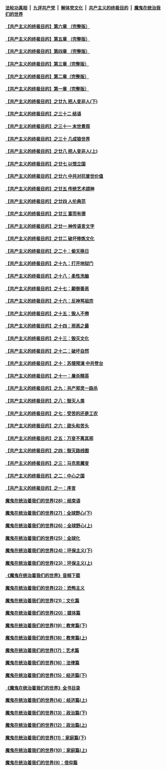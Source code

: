 ####  [法轮功真相](../../../../basic/blob/master/README.md?t=07092102) &nbsp;|&nbsp; [九评共产党](../../../../9ping.md/blob/master/README.md?t=07092102) &nbsp;|&nbsp; [解体党文化](../../../../jtdwh.md/blob/master/README.md?t=07092102)  &nbsp;|&nbsp; [共产主义的终极目的](../../../../gczydzjmd.md/blob/master/README.md?t=07092102) &nbsp;|&nbsp; [魔鬼在统治我们的世界](../../../../mgztzwmdsj.md/blob/master/README.md?t=07092102) 

#### [【共产主义的终极目的】第六章 （完整版）](../pages/nsc422/n11428913.md?t=07092102) 

#### [【共产主义的终极目的】第五章 （完整版）](../pages/nsc422/n11428912.md?t=07092102) 

#### [【共产主义的终极目的】第四章 （完整版）](../pages/nsc422/n11428907.md?t=07092102) 

#### [【共产主义的终极目的】第三章（完整版）](../pages/nsc422/n11428848.md?t=07092102) 

#### [【共产主义的终极目的】第二章（完整版）](../pages/nsc422/n11428831.md?t=07092102) 

#### [【共产主义的终极目的】第一章（完整版）](../pages/nsc422/n11417651.md?t=07092102) 

#### [【共产主义的终极目的】之廿九 把人变非人(下)](../pages/nsc422/n11344140.md?t=07092102) 

#### [【共产主义的终极目的】之三十二 结语](../pages/nsc422/n11360535.md?t=07092102) 

#### [【共产主义的终极目的】之三十一 末世景观](../pages/nsc422/n11351129.md?t=07092102) 

#### [【共产主义的终极目的】之三十 几成狼世界](../pages/nsc422/n11348280.md?t=07092102) 

#### [【共产主义的终极目的】之廿八 把人变非人(上)](../pages/nsc422/n11340492.md?t=07092102) 

#### [【共产主义的终极目的】之廿七 以恨立国](../pages/nsc422/n11336944.md?t=07092102) 

#### [【共产主义的终极目的】之廿六 中共对抗普世价值](../pages/nsc422/n11324785.md?t=07092102) 

#### [【共产主义的终极目的】之廿五 传统艺术颂神](../pages/nsc422/n11296396.md?t=07092102) 

#### [【共产主义的终极目的】之廿四 人伦典范](../pages/nsc422/n11296397.md?t=07092102) 

#### [【共产主义的终极目的】之廿三 富而有德](../pages/nsc422/n11283598.md?t=07092102) 

#### [【共产主义的终极目的】之廿一 神传语言文字](../pages/nsc422/n11263265.md?t=07092102) 

#### [【共产主义的终极目的】之廿二 破坏修炼文化](../pages/nsc422/n11245728.md?t=07092102) 

#### [【共产主义的终极目的】之二十：偷天换日](../pages/nsc422/n11238846.md?t=07092102) 

#### [【共产主义的终极目的】之十九：打开地狱门](../pages/nsc422/n11206376.md?t=07092102) 

#### [【共产主义的终极目的】之十八：柔性洗脑](../pages/nsc422/n11199994.md?t=07092102) 

#### [【共产主义的终极目的】之十七：颠倒善恶](../pages/nsc422/n11179782.md?t=07092102) 

#### [【共产主义的终极目的】之十六：反神骂祖宗](../pages/nsc422/n11166798.md?t=07092102) 

#### [【共产主义的终极目的】之十五：毁人不倦](../pages/nsc422/n11166792.md?t=07092102) 

#### [【共产主义的终极目的】之十四：邪恶之最](../pages/nsc422/n11150249.md?t=07092102) 

#### [【共产主义的终极目的】之十三：毁灭文化](../pages/nsc422/n11135227.md?t=07092102) 

#### [【共产主义的终极目的】之十二：破坏自然](../pages/nsc422/n11135214.md?t=07092102) 

#### [【共产主义的终极目的】之十：苏俄预演 中共登台](../pages/nsc422/n11118424.md?t=07092102) 

#### [【共产主义的终极目的】之十一：屠杀精英](../pages/nsc422/n11118442.md?t=07092102) 

#### [【共产主义的终极目的】之九：共产邪灵一路杀](../pages/nsc422/n11114139.md?t=07092102) 

#### [【共产主义的终极目的】之八：毁灭人类](../pages/nsc422/n11108503.md?t=07092102) 

#### [【共产主义的终极目的】之七：受苦的还是工农](../pages/nsc422/n11101809.md?t=07092102) 

#### [【共产主义的终极目的】之六：甜头和苦头](../pages/nsc422/n11096971.md?t=07092102) 

#### [【共产主义的终极目的】之五：万变不离其邪](../pages/nsc422/n11091285.md?t=07092102) 

#### [【共产主义的终极目的】之四：毁灭路线图](../pages/nsc422/n11086284.md?t=07092102) 

#### [【共产主义的终极目的】之三：马克思魔变](../pages/nsc422/n11061941.md?t=07092102) 

#### [【共产主义的终极目的】之二：中心之国](../pages/nsc422/n11047728.md?t=07092102) 

#### [【共产主义的终极目的】之一：序言](../pages/nsc422/n11086077.md?t=07092102) 

#### [魔鬼在统治着我们的世界(28)：结束语](../pages/nsc422/n10936246.md?t=07092102) 

#### [魔鬼在统治着我们的世界(27)：全球野心(下)](../pages/nsc422/n10928319.md?t=07092102) 

#### [魔鬼在统治着我们的世界(26)：全球野心(上)](../pages/nsc422/n10900318.md?t=07092102) 

#### [魔鬼在统治着我们的世界(25)：全球化](../pages/nsc422/n10788205.md?t=07092102) 

#### [魔鬼在统治着我们的世界(24)：环保主义(下)](../pages/nsc422/n10695307.md?t=07092102) 

#### [魔鬼在统治着我们的世界(23)：环保主义(上)](../pages/nsc422/n10688613.md?t=07092102) 

#### [《魔鬼在统治着我们的世界》音频下载](../pages/nsc422/n10635553.md?t=07092102) 

#### [魔鬼在统治着我们的世界(22)：恐怖主义](../pages/nsc422/n10614727.md?t=07092102) 

#### [魔鬼在统治着我们的世界(21)：文化篇](../pages/nsc422/n10597706.md?t=07092102) 

#### [魔鬼在统治着我们的世界(20)：媒体篇](../pages/nsc422/n10586579.md?t=07092102) 

#### [魔鬼在统治着我们的世界(19)：教育篇(下)](../pages/nsc422/n10564808.md?t=07092102) 

#### [魔鬼在统治着我们的世界(18)：教育篇(上)](../pages/nsc422/n10526970.md?t=07092102) 

#### [魔鬼在统治着我们的世界(17)：艺术篇](../pages/nsc422/n10499093.md?t=07092102) 

#### [魔鬼在统治着我们的世界(16)：法律篇](../pages/nsc422/n10485969.md?t=07092102) 

#### [魔鬼在统治着我们的世界(15)：经济篇(下)](../pages/nsc422/n10469975.md?t=07092102) 

#### [《魔鬼在统治着我们的世界》全书目录](../pages/nsc422/n10464261.md?t=07092102) 

#### [魔鬼在统治着我们的世界(14)：经济篇(上)](../pages/nsc422/n10457370.md?t=07092102) 

#### [魔鬼在统治着我们的世界(13)：政治篇(下)](../pages/nsc422/n10448270.md?t=07092102) 

#### [魔鬼在统治着我们的世界(12)：政治篇(上)](../pages/nsc422/n10444576.md?t=07092102) 

#### [魔鬼在统治着我们的世界(11)：家庭篇(下)](../pages/nsc422/n10440961.md?t=07092102) 

#### [魔鬼在统治着我们的世界(10)：家庭篇(上)](../pages/nsc422/n10435448.md?t=07092102) 

#### [魔鬼在统治着我们的世界(9)：信仰篇](../pages/nsc422/n10432159.md?t=07092102) 

